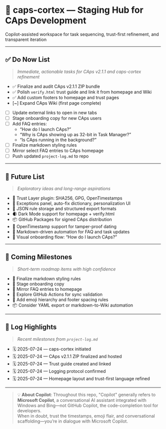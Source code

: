 # 🧠 caps-cortex — Staging Hub for CAps Development  
Copilot-assisted workspace for task sequencing, trust-first refinement, and transparent iteration

---

## ✅ Do Now List  
> _Immediate, actionable tasks for CAps v2.1.1 and caps-cortex refinement_

- ✅ Finalize and audit CAps v2.1.1 ZIP bundle  
- ✅ Polish `verify.html` trust guide and link it from homepage and Wiki  
- ✅ Add custom footers to homepage and trust pages  
- [~] Expand CAps Wiki (first page complete)  
- [ ] Update external links to open in new tabs  
- [ ] Stage onboarding copy for new CAps users  
- [ ] Add FAQ entries:  
  - “How do I launch CAps?”  
  - “Why is CAps showing up as 32-bit in Task Manager?”  
  - “Is CAps running in the background?”  
- [ ] Finalize markdown styling rules  
- [ ] Mirror select FAQ entries to CAps homepage  
- [ ] Push updated `project-log.md` to repo

---

## 🧪 Future List  
> _Exploratory ideas and long-range aspirations_

- 🔐 Trust Layer plugin: SHA256, GPG, OpenTimestamps  
- 🧩 Exceptions panel, auto-fix dictionary, personalization UI  
- 🧰 JSON rule storage and structured export formats  
- 🌒 Dark Mode support for homepage + verify.html  
- 📦 GitHub Packages for signed CAps distribution  
- 🧪 OpenTimestamp support for tamper-proof dating  
- 🧼 Markdown-driven automation for FAQ and task updates  
- 🧱 Visual onboarding flow: “How do I launch CAps?”

---

## 🔮 Coming Milestones  
> _Short-term roadmap items with high confidence_

- 🧭 Finalize markdown styling rules  
- 🧩 Stage onboarding copy  
- 🧼 Mirror FAQ entries to homepage  
- 🧪 Explore GitHub Actions for sync validation  
- 🧱 Add emoji hierarchy and footer spacing rules  
- 📦 Consider YAML export or markdown-to-Wiki automation

---

## 📘 Log Highlights  
> _Recent milestones from `project-log.md`_

- 🗓️ 2025-07-24 — caps-cortex initiated  
- 🗓️ 2025-07-24 — CAps v2.1.1 ZIP finalized and hosted  
- 🗓️ 2025-07-24 — Trust guide created and linked  
- 🗓️ 2025-07-24 — Logging protocol confirmed  
- 🗓️ 2025-07-24 — Homepage layout and trust-first language refined

---

> 💡 **About Copilot**: Throughout this repo, "Copilot" generally refers to **Microsoft Copilot**, a conversational AI assistant integrated with Windows and Bing—not GitHub Copilot, the code-completion tool for developers.  
> When in doubt, trust the timestamps, emoji flair, and conversational scaffolding—you’re in dialogue with Microsoft Copilot.
